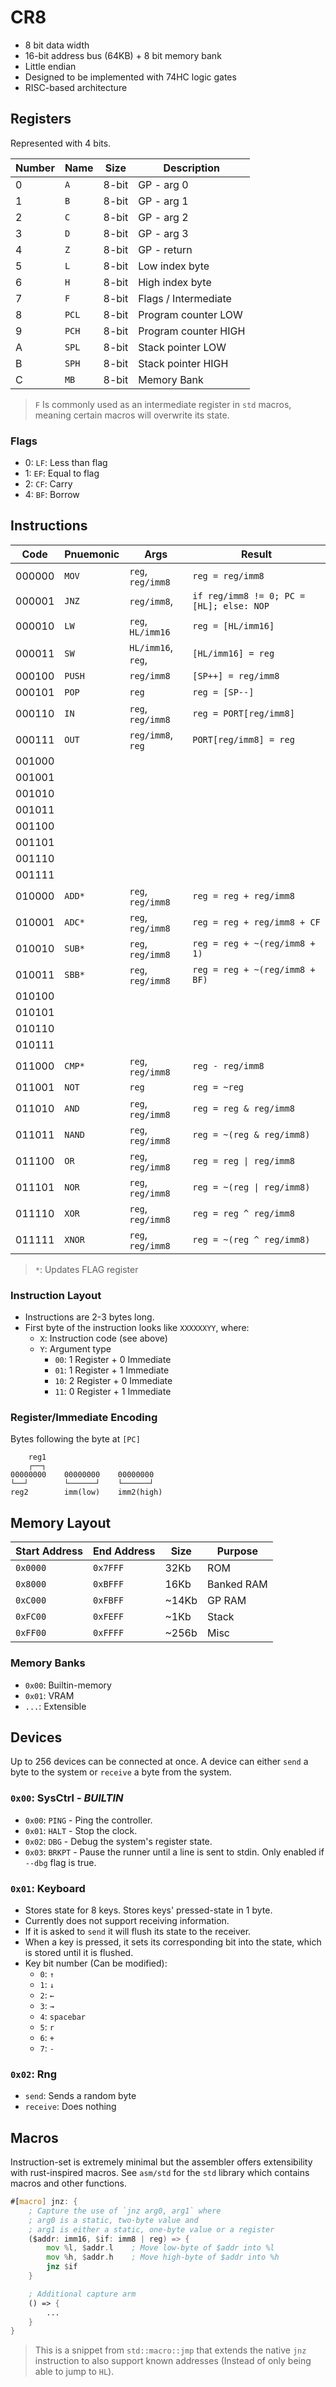 # CR8

- 8 bit data width
- 16-bit address bus (64KB) + 8 bit memory bank
- Little endian
- Designed to be implemented with 74HC logic gates
- RISC-based architecture

## Registers

Represented with 4 bits.

| Number | Name  | Size  | Description          |
| ------ | ----- | ----- | -------------------- |
| 0      | `A`   | 8-bit | GP - arg 0           |
| 1      | `B`   | 8-bit | GP - arg 1           |
| 2      | `C`   | 8-bit | GP - arg 2           |
| 3      | `D`   | 8-bit | GP - arg 3           |
| 4      | `Z`   | 8-bit | GP - return          |
| 5      | `L`   | 8-bit | Low index byte       |
| 6      | `H`   | 8-bit | High index byte      |
| 7      | `F`   | 8-bit | Flags / Intermediate |
| 8      | `PCL` | 8-bit | Program counter LOW  |
| 9      | `PCH` | 8-bit | Program counter HIGH |
| A      | `SPL` | 8-bit | Stack pointer LOW    |
| B      | `SPH` | 8-bit | Stack pointer HIGH   |
| C      | `MB`  | 8-bit | Memory Bank          |

> `F` Is commonly used as an intermediate register in `std` macros, meaning
> certain macros will overwrite its state.

### Flags

- 0: `LF`: Less than flag
- 1: `EF`: Equal to flag
- 2: `CF`: Carry
- 4: `BF`: Borrow

## Instructions

| Code   | Pnuemonic | Args               | Result                                   |
| ------ | --------- | ------------------ | ---------------------------------------- |
| 000000 | `MOV`     | `reg`, `reg/imm8`  | `reg = reg/imm8`                         |
| 000001 | `JNZ`     | `reg/imm8`,        | `if reg/imm8 != 0; PC = [HL]; else: NOP` |
| 000010 | `LW`      | `reg`, `HL/imm16`  | `reg = [HL/imm16]`                       |
| 000011 | `SW`      | `HL/imm16`, `reg`, | `[HL/imm16] = reg`                       |
| 000100 | `PUSH`    | `reg/imm8`         | `[SP++] = reg/imm8`                      |
| 000101 | `POP`     | `reg`              | `reg = [SP--]`                           |
| 000110 | `IN`      | `reg`, `reg/imm8`  | `reg = PORT[reg/imm8]`                   |
| 000111 | `OUT`     | `reg/imm8`, `reg`  | `PORT[reg/imm8] = reg`                   |
| 001000 |           |                    |                                          |
| 001001 |           |                    |                                          |
| 001010 |           |                    |                                          |
| 001011 |           |                    |                                          |
| 001100 |           |                    |                                          |
| 001101 |           |                    |                                          |
| 001110 |           |                    |                                          |
| 001111 |           |                    |                                          |
| 010000 | `ADD*`    | `reg`, `reg/imm8`  | `reg = reg + reg/imm8`                   |
| 010001 | `ADC*`    | `reg`, `reg/imm8`  | `reg = reg + reg/imm8 + CF`              |
| 010010 | `SUB*`    | `reg`, `reg/imm8`  | `reg = reg + ~(reg/imm8 + 1)`            |
| 010011 | `SBB*`    | `reg`, `reg/imm8`  | `reg = reg + ~(reg/imm8 + BF)`           |
| 010100 |           |                    |                                          |
| 010101 |           |                    |                                          |
| 010110 |           |                    |                                          |
| 010111 |           |                    |                                          |
| 011000 | `CMP*`    | `reg`, `reg/imm8`  | `reg - reg/imm8`                         |
| 011001 | `NOT`     | `reg`              | `reg = ~reg`                             |
| 011010 | `AND`     | `reg`, `reg/imm8`  | `reg = reg & reg/imm8`                   |
| 011011 | `NAND`    | `reg`, `reg/imm8`  | `reg = ~(reg & reg/imm8)`                |
| 011100 | `OR`      | `reg`, `reg/imm8`  | `reg = reg \| reg/imm8`                  |
| 011101 | `NOR`     | `reg`, `reg/imm8`  | `reg = ~(reg \| reg/imm8)`               |
| 011110 | `XOR`     | `reg`, `reg/imm8`  | `reg = reg ^ reg/imm8`                   |
| 011111 | `XNOR`    | `reg`, `reg/imm8`  | `reg = ~(reg ^ reg/imm8)`                |

> `*`: Updates FLAG register

### Instruction Layout

- Instructions are 2-3 bytes long.
- First byte of the instruction looks like `XXXXXXYY`, where:
  - `X`: Instruction code (see above)
  - `Y`: Argument type
    - `00`: 1 Register + 0 Immediate
    - `01`: 1 Register + 1 Immediate
    - `10`: 2 Register + 0 Immediate
    - `11`: 0 Register + 1 Immediate

### Register/Immediate Encoding

Bytes following the byte at `[PC]`

```text
    reg1
    ┌──┐
00000000    00000000    00000000
└──┘        └──────┘    └──────┘
reg2        imm(low)    imm2(high)
```

## Memory Layout

| Start Address | End Address | Size  | Purpose    |
| ------------- | ----------- | ----- | ---------- |
| `0x0000`      | `0x7FFF`    | 32Kb  | ROM        |
| `0x8000`      | `0xBFFF`    | 16Kb  | Banked RAM |
| `0xC000`      | `0xFBFF`    | ~14Kb | GP RAM     |
| `0xFC00`      | `0xFEFF`    | ~1Kb  | Stack      |
| `0xFF00`      | `0xFFFF`    | ~256b | Misc       |

### Memory Banks

- `0x00`: Builtin-memory
- `0x01`: VRAM
- `...`: Extensible

## Devices

Up to 256 devices can be connected at once. A device can either `send` a byte to
the system or `receive` a byte from the system.

### `0x00`: SysCtrl - _BUILTIN_

- `0x00`: `PING` - Ping the controller.
- `0x01`: `HALT` - Stop the clock.
- `0x02`: `DBG` - Debug the system's register state.
- `0x03`: `BRKPT` - Pause the runner until a line is sent to stdin. Only enabled
  if `--dbg` flag is true.

### `0x01`: Keyboard

- Stores state for 8 keys. Stores keys' pressed-state in 1 byte.
- Currently does not support receiving information.
- If it is asked to `send` it will flush its state to the receiver.
- When a key is pressed, it sets its corresponding bit into the state, which is
  stored until it is flushed.
- Key bit number (Can be modified):
  - `0`: `↑`
  - `1`: `↓`
  - `2`: `←`
  - `3`: `→`
  - `4`: `spacebar`
  - `5`: `r`
  - `6`: `+`
  - `7`: `-`

### `0x02`: Rng

- `send`: Sends a random byte
- `receive`: Does nothing

## Macros

Instruction-set is extremely minimal but the assembler offers extensibility with
rust-inspired macros. See `asm/std` for the `std` library which contains macros
and other functions.

```asm
#[macro] jnz: {
    ; Capture the use of `jnz arg0, arg1` where
    ; arg0 is a static, two-byte value and
    ; arg1 is either a static, one-byte value or a register
    ($addr: imm16, $if: imm8 | reg) => {
        mov %l, $addr.l    ; Move low-byte of $addr into %l
        mov %h, $addr.h    ; Move high-byte of $addr into %h
        jnz $if
    }

    ; Additional capture arm
    () => {
        ...
    }
}
```

> This is a snippet from `std::macro::jmp` that extends the native `jnz`
> instruction to also support known addresses (Instead of only being able to
> jump to `HL`).
